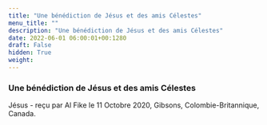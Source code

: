 ```yaml
---
title: "Une bénédiction de Jésus et des amis Célestes"
menu_title: ""
description: "Une bénédiction de Jésus et des amis Célestes"
date: 2022-06-01 06:00:01+00:1280
draft: False
hidden: True
weight:
---
```

### Une bénédiction de Jésus et des amis Célestes

Jésus - reçu par Al Fike le 11 Octobre 2020, Gibsons, Colombie-Britannique, Canada.



